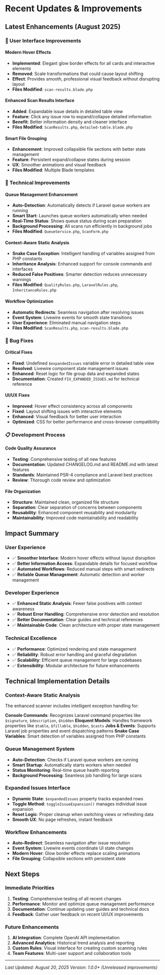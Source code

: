 # Recent Updates & Improvements

## Latest Enhancements (August 2025)

### 🎨 User Interface Improvements

#### Modern Hover Effects
- **Implemented**: Elegant glow border effects for all cards and interactive elements
- **Removed**: Scale transformations that could cause layout shifting
- **Effect**: Provides smooth, professional visual feedback without disrupting layout
- **Files Modified**: `scan-results.blade.php`

#### Enhanced Scan Results Interface
- **Added**: Expandable issue details in detailed table view
- **Feature**: Click any issue row to expand/collapse detailed information
- **Benefit**: Better information density and cleaner interface
- **Files Modified**: `ScanResults.php`, `detailed-table.blade.php`

#### Smart File Grouping
- **Enhancement**: Improved collapsible file sections with better state management
- **Feature**: Persistent expand/collapse states during session
- **UX**: Smoother animations and visual feedback
- **Files Modified**: Multiple Blade templates

### 🔧 Technical Improvements

#### Queue Management Enhancement
- **Auto-Detection**: Automatically detects if Laravel queue workers are running
- **Smart Start**: Launches queue workers automatically when needed
- **Real-Time Status**: Shows queue status during scan preparation
- **Background Processing**: All scans run efficiently in background jobs
- **Files Modified**: `QueueService.php`, `ScanForm.php`

#### Context-Aware Static Analysis
- **Snake Case Exception**: Intelligent handling of variables assigned from PHP constants
- **Inheritance Analysis**: Enhanced support for console commands and interfaces
- **Reduced False Positives**: Smarter detection reduces unnecessary warnings
- **Files Modified**: `QualityRules.php`, `LaravelRules.php`, `InheritanceRules.php`

#### Workflow Optimization
- **Automatic Redirects**: Seamless navigation after resolving issues
- **Event System**: Livewire events for smooth state transitions
- **User Experience**: Eliminated manual navigation steps
- **Files Modified**: `ScanResults.php`, `scan-results.blade.php`

### 🐛 Bug Fixes

#### Critical Fixes
- **Fixed**: Undefined `$expandedIssues` variable error in detailed table view
- **Resolved**: Livewire component state management issues
- **Enhanced**: Reset logic for file group data and expanded states
- **Documentation**: Created `FIX_EXPANDED_ISSUES.md` for technical reference

#### UI/UX Fixes
- **Improved**: Hover effect consistency across all components
- **Fixed**: Layout shifting issues with interactive elements
- **Enhanced**: Visual feedback for better user interaction
- **Optimized**: CSS for better performance and cross-browser compatibility

### 📋 Development Process

#### Code Quality Assurance
- **Testing**: Comprehensive testing of all new features
- **Documentation**: Updated CHANGELOG.md and README.md with latest features
- **Standards**: Maintained PSR-4 compliance and Laravel best practices
- **Review**: Thorough code review and optimization

#### File Organization
- **Structure**: Maintained clean, organized file structure
- **Separation**: Clear separation of concerns between components
- **Reusability**: Enhanced component reusability and modularity
- **Maintainability**: Improved code maintainability and readability

## Impact Summary

### User Experience
- ✅ **Smoother Interface**: Modern hover effects without layout disruption
- ✅ **Better Information Access**: Expandable details for focused workflow
- ✅ **Automated Workflows**: Reduced manual steps with smart redirects
- ✅ **Reliable Queue Management**: Automatic detection and worker management

### Developer Experience
- ✅ **Enhanced Static Analysis**: Fewer false positives with context awareness
- ✅ **Robust Error Handling**: Comprehensive error detection and resolution
- ✅ **Better Documentation**: Clear guides and technical references
- ✅ **Maintainable Code**: Clean architecture with proper state management

### Technical Excellence
- ✅ **Performance**: Optimized rendering and state management
- ✅ **Reliability**: Robust error handling and graceful degradation
- ✅ **Scalability**: Efficient queue management for large codebases
- ✅ **Extensibility**: Modular architecture for future enhancements

## Technical Implementation Details

### Context-Aware Static Analysis
The enhanced scanner includes intelligent exception handling for:

**Console Commands**: Recognizes Laravel command properties like `$signature`, `$description`, `$hidden`
**Eloquent Models**: Handles framework properties like `$table`, `$fillable`, `$hidden`, `$casts`
**Jobs & Events**: Supports Laravel job properties and event dispatching patterns
**Snake Case Variables**: Smart detection of variables assigned from PHP constants

### Queue Management System
- **Auto-Detection**: Checks if Laravel queue workers are running
- **Smart Startup**: Automatically starts workers when needed
- **Status Monitoring**: Real-time queue health reporting
- **Background Processing**: Seamless job handling for large scans

### Expanded Issues Interface
- **Dynamic State**: `$expandedIssues` property tracks expanded rows
- **Toggle Method**: `toggleIssueExpansion()` manages individual issue expansion
- **Reset Logic**: Proper cleanup when switching views or refreshing data
- **Smooth UX**: No page refreshes, instant feedback

### Workflow Enhancements
- **Auto-Redirect**: Seamless navigation after issue resolution
- **Event System**: Livewire events coordinate UI state changes
- **Modern Hover**: Glow border effects replace scaling animations
- **File Grouping**: Collapsible sections with persistent state

## Next Steps

### Immediate Priorities
1. **Testing**: Comprehensive testing of all recent changes
2. **Performance**: Monitor and optimize queue management performance
3. **Documentation**: Continue updating user guides and technical docs
4. **Feedback**: Gather user feedback on recent UI/UX improvements

### Future Enhancements
1. **AI Integration**: Complete OpenAI API implementation
2. **Advanced Analytics**: Historical trend analysis and reporting
3. **Custom Rules**: Visual interface for creating custom scanning rules
4. **Team Features**: Multi-user support and collaboration tools

---

*Last Updated: August 20, 2025*
*Version: 1.0.0+ (Unreleased improvements)*
